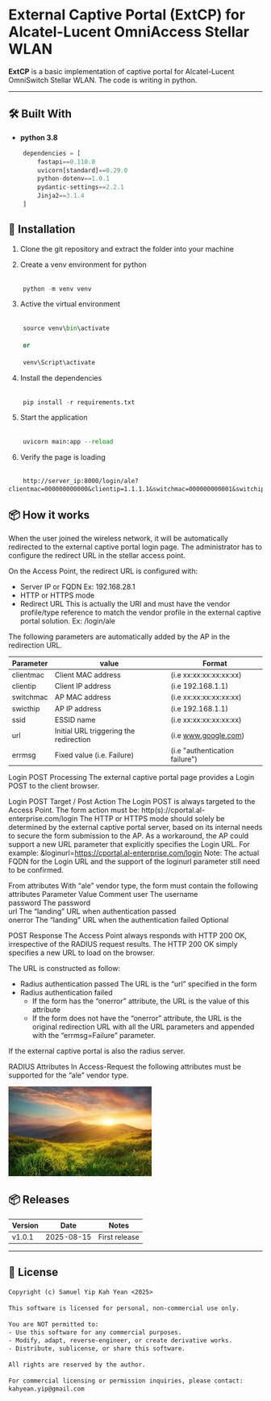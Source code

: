 
# External Captive Portal (ExtCP) for Alcatel-Lucent OmniAccess Stellar WLAN

**ExtCP** is a basic implementation of captive portal for Alcatel-Lucent OmniSwitch Stellar WLAN.  The code is writing in python.

---

## 🛠️ Built With

- **python 3.8**

```python
    dependencies = [
        fastapi==0.110.0
        uvicorn[standard]==0.29.0
        python-dotenv==1.0.1
        pydantic-settings==2.2.1
        Jinja2==3.1.4
    ]
```

## 🚀 Installation


1. Clone the git repository and extract the folder into your machine

2. Create a venv environment for python

```python

    python -m venv venv

```
3. Active the virtual environment

```python

    source venv\bin\activate   

    or

    venv\Script\activate

```

4. Install the dependencies 

```python

    pip install -r requirements.txt

```

5. Start the application

```python

    uvicorn main:app --reload

```

6. Verify the page is loading

```Chrome Browser

    http://server_ip:8000/login/ale?clientmac=000000000000&clientip=1.1.1.1&switchmac=000000000001&switchip=10.1.1.1&ssid=skynet&url=www.google.com

```

## 📦 How it works

When the user joined the wireless network, it will be automatically redirected to the external captive portal
login page.  The administrator has to configure the redirect URL in the stellar access point.

On the Access Point, the redirect URL is configured with:
*	Server IP or FQDN
Ex: 192.168.28.1
*	HTTP or HTTPS mode
*	Redirect URL
This is actually the URI and must have the vendor profile/type reference to match the vendor profile in the external captive portal solution.
Ex: /login/ale


The following parameters are automatically added by the AP in the redirection URL.

| Parameter          | value                                    | Format                                |
|--------------------|------------------------------------------|---------------------------------------|
| clientmac          | Client MAC address                       | (i.e xx:xx:xx:xx:xx:xx)               |
| clientip           | Client IP address                        | (i.e 192.168.1.1)                     |
| switchmac          | AP MAC address                           | (i.e xx:xx:xx:xx:xx:xx)               |
| swicthip           | AP IP address                            | (i.e 192.168.1.1)                     |
| ssid               | ESSID name                               | (i.e xx:xx:xx:xx:xx:xx)               |
| url                | Initial URL triggering the redirection   | (i.e www.google.com)                  |
| errmsg             | Fixed value (i.e. Failure)               | (i.e "authentication failure")        |


Login POST Processing
The external captive portal page provides a Login POST to the client browser.

Login POST Target / Post Action
The Login POST is always targeted to the Access Point.
The form action must be: http(s)://cportal.al-enterprise.com/login
The HTTP or HTTPS mode should solely be determined by the external captive portal server, based on its internal needs to secure the form submission to the AP.
As a workaround, the AP could support a new URL parameter that explicitly specifies the Login URL. 
For example: &loginurl=https://cportal.al-enterprise.com/login
Note:
The actual FQDN for the Login URL and the support of the loginurl parameter still need to be confirmed. 

From attributes
With “ale” vendor type, the form must contain the following attributes
Parameter	Value	                                            Comment
user	    The username	
password	The password	
url	        The “landing” URL when authentication passed	
onerror	    The “landing” URL when the authentication failed	Optional 

POST Response
The Access Point always responds with HTTP 200 OK, irrespective of the RADIUS request results.
The HTTP 200 OK simply specifies a new URL to load on the browser.

The URL is constructed as follow:
*	Radius authentication passed
The URL is the “url” specified in the form 
*	Radius authentication failed
    +	If the form has the “onerror” attribute, the URL is the value of this attribute
    +	If the form does not have the “onerror” attribute, the URL is the original redirection URL with all the URL parameters and appended with the “errmsg=Failure” parameter.


If the external captive portal is also the radius server.

RADIUS Attributes
In Access-Request the following attributes must be supported for the “ale” vendor type.

![Imgur Image](https://github.com/Samuelyip74/StellarExternalCP/blob/main/images/test.jpg)


## 📦 Releases

| Version          | Date       | Notes                       |
|------------------|------------|-----------------------------|
| v1.0.1           | 2025-08-15 | First release               |


---

## 📄 License

```
Copyright (c) Samuel Yip Kah Yean <2025>

This software is licensed for personal, non-commercial use only.

You are NOT permitted to:
- Use this software for any commercial purposes.
- Modify, adapt, reverse-engineer, or create derivative works.
- Distribute, sublicense, or share this software.

All rights are reserved by the author.

For commercial licensing or permission inquiries, please contact:
kahyean.yip@gmail.com
```


